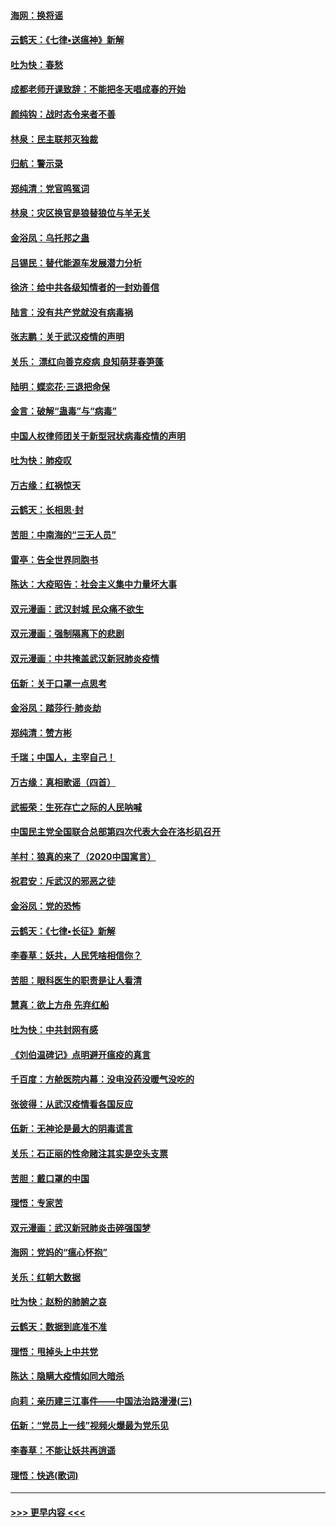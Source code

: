 #### [海网：换将谣](../pages/nsc993/n11873712.md?t=02171211) 
#### [云鹤天：《七律▪送瘟神》新解](../pages/nsc993/n11873598.md?t=02171211) 
#### [吐为快：春愁](../pages/nsc993/n11872801.md?t=02171211) 
#### [成都老师开课致辞：不能把冬天唱成春的开始](../pages/nsc993/n11872653.md?t=02171211) 
#### [颜纯钩：战时态令来者不善](../pages/nsc993/n11872011.md?t=02171211) 
#### [林泉：民主联邦灭独裁](../pages/nsc993/n11870998.md?t=02171211) 
#### [归航：警示录](../pages/nsc993/n11870963.md?t=02171211) 
#### [郑纯清：党官鸣冤词](../pages/nsc993/n11870938.md?t=02171211) 
#### [林泉：灾区换官是狼替狼位与羊无关](../pages/nsc993/n11870896.md?t=02171211) 
#### [金浴凤：乌托邦之蛊](../pages/nsc993/n11870879.md?t=02171211) 
#### [吕锡民：替代能源车发展潜力分析](../pages/nsc993/n11870656.md?t=02171211) 
#### [徐济：给中共各级知情者的一封劝善信](../pages/nsc993/n11868561.md?t=02171211) 
#### [陆言：没有共产党就没有病毒祸](../pages/nsc993/n11868232.md?t=02171211) 
#### [张志鹏：关于武汉疫情的声明](../pages/nsc993/n11867182.md?t=02171211) 
#### [关乐： 漂红向善克疫病 良知萌芽春笋蓬](../pages/nsc993/n11865710.md?t=02171211) 
#### [陆明：蝶恋花‧三退把命保](../pages/nsc993/n11865673.md?t=02171211) 
#### [金言：破解“蛊毒”与“病毒”](../pages/nsc993/n11864103.md?t=02171211) 
#### [中国人权律师团关于新型冠状病毒疫情的声明](../pages/nsc993/n11864249.md?t=02171211) 
#### [吐为快：肺疫叹](../pages/nsc993/n11864027.md?t=02171211) 
#### [万古缘：红祸惊天](../pages/nsc993/n11864079.md?t=02171211) 
#### [云鹤天：长相思‧封](../pages/nsc993/n11864006.md?t=02171211) 
#### [苦胆：中南海的“三无人员”](../pages/nsc993/n11862997.md?t=02171211) 
#### [雷亭：告全世界同胞书](../pages/nsc993/n11862572.md?t=02171211) 
#### [陈达：大疫昭告：社会主义集中力量坏大事](../pages/nsc993/n11859419.md?t=02171211) 
#### [双元漫画：武汉封城 民众痛不欲生](../pages/nsc993/n11859287.md?t=02171211) 
#### [双元漫画：强制隔离下的悲剧](../pages/nsc993/n11859244.md?t=02171211) 
#### [双元漫画：中共掩盖武汉新冠肺炎疫情](../pages/nsc993/n11858249.md?t=02171211) 
#### [伍新：关于口罩一点思考](../pages/nsc993/n11859195.md?t=02171211) 
#### [金浴凤：踏莎行‧肺炎劫](../pages/nsc993/n11858227.md?t=02171211) 
#### [郑纯清：赞方彬](../pages/nsc993/n11856803.md?t=02171211) 
#### [千瑞；中国人，主宰自己！](../pages/nsc993/n11856793.md?t=02171211) 
#### [万古缘：真相歌谣（四首）](../pages/nsc993/n11856263.md?t=02171211) 
#### [武振荣：生死存亡之际的人民呐喊](../pages/nsc993/n11856256.md?t=02171211) 
#### [中国民主党全国联合总部第四次代表大会在洛杉矶召开](../pages/nsc993/n11856344.md?t=02171211) 
#### [羊村：狼真的来了（2020中国寓言）](../pages/nsc993/n11856229.md?t=02171211) 
#### [祝君安：斥武汉的邪恶之徒](../pages/nsc993/n11855861.md?t=02171211) 
#### [金浴凤：党的恐怖](../pages/nsc993/n11855849.md?t=02171211) 
#### [云鹤天：《七律▪长征》新解](../pages/nsc993/n11855479.md?t=02171211) 
#### [李春草：妖共，人民凭啥相信你？](../pages/nsc993/n11855196.md?t=02171211) 
#### [苦胆：眼科医生的职责是让人看清](../pages/nsc993/n11853840.md?t=02171211) 
#### [慧真：欲上方舟 先弃红船](../pages/nsc993/n11853483.md?t=02171211) 
#### [吐为快：中共封网有感](../pages/nsc993/n11852575.md?t=02171211) 
#### [《刘伯温碑记》点明避开瘟疫的真言](../pages/nsc993/n11852128.md?t=02171211) 
#### [千百度：方舱医院内幕：没电没药没暖气没吃的](../pages/nsc993/n11850211.md?t=02171211) 
#### [张彼得：从武汉疫情看各国反应](../pages/nsc993/n11850102.md?t=02171211) 
#### [伍新：无神论是最大的阴毒谎言](../pages/nsc993/n11846129.md?t=02171211) 
#### [关乐：石正丽的性命赌注其实是空头支票](../pages/nsc993/n11846109.md?t=02171211) 
#### [苦胆：戴口罩的中国](../pages/nsc993/n11845576.md?t=02171211) 
#### [理悟：专家苦](../pages/nsc993/n11845564.md?t=02171211) 
#### [双元漫画：武汉新冠肺炎击碎强国梦](../pages/nsc993/n11843320.md?t=02171211) 
#### [海网：党妈的“瘟心怀抱”](../pages/nsc993/n11840740.md?t=02171211) 
#### [关乐：红朝大数据](../pages/nsc993/n11840675.md?t=02171211) 
#### [吐为快：赵粉的肺腑之哀](../pages/nsc993/n11840618.md?t=02171211) 
#### [云鹤天：数据到底准不准](../pages/nsc993/n11840325.md?t=02171211) 
#### [理悟：甩掉头上中共党](../pages/nsc993/n11838826.md?t=02171211) 
#### [陈达：隐瞒大疫情如同大暗杀](../pages/nsc993/n11838771.md?t=02171211) 
#### [向莉：亲历建三江事件——中国法治路漫漫(三)](../pages/nsc993/n11831825.md?t=02171211) 
#### [伍新：“党员上一线”视频火爆最为党乐见](../pages/nsc993/n11838200.md?t=02171211) 
#### [李春草：不能让妖共再逍遥](../pages/nsc993/n11838102.md?t=02171211) 
#### [理悟：快逃(歌词)](../pages/nsc993/n11838083.md?t=02171211) 

----
#### [ >>> 更早内容 <<< ](../indexes/nsc993-earlier.md)
